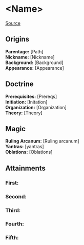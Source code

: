 # \<Name>
[Source](URL)

## Origins

**Parentage:** [Path]\
**Nickname:** [Nickname]\
**Background:** [Background]\
**Appearance:** [Appearance]

## Doctrine

**Prerequisites:** [Prereqs]\
**Initiation:** [Initation]\
**Organization:** [Organization]\
**Theory:** [Theory]

## Magic

**Ruling Arcanum:** [Ruling arcanum]\
**Yantras:** [yantras]\
**Oblations:** [Oblations]

## Attainments

### **First:**

### **Second:**

### **Third:**

### **Fourth:**

### **Fifth:**
